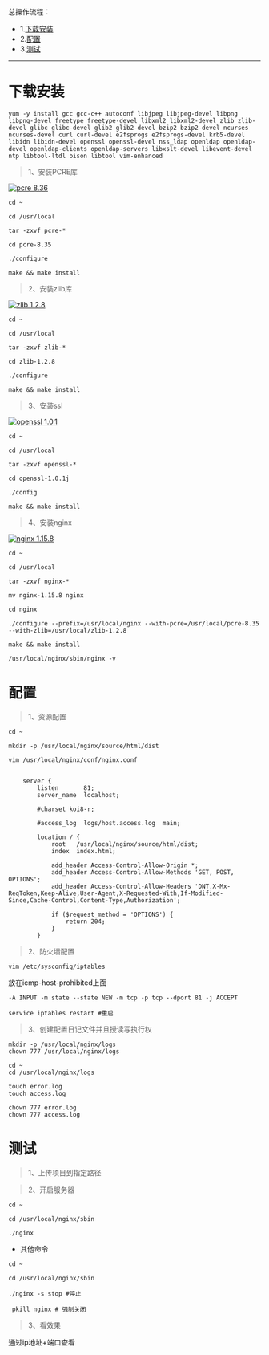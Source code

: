 总操作流程：
- 1.[下载安装](#Nginx-01)
- 2.[配置](#Nginx-02)
- 3.[测试](#Nginx-03)

***

# 下载安装

```shell
yum -y install gcc gcc-c++ autoconf libjpeg libjpeg-devel libpng libpng-devel freetype freetype-devel libxml2 libxml2-devel zlib zlib-devel glibc glibc-devel glib2 glib2-devel bzip2 bzip2-devel ncurses ncurses-devel curl curl-devel e2fsprogs e2fsprogs-devel krb5-devel libidn libidn-devel openssl openssl-devel nss_ldap openldap openldap-devel openldap-clients openldap-servers libxslt-devel libevent-devel ntp libtool-ltdl bison libtool vim-enhanced 
```

> 1、安装PCRE库

[![](https://img.shields.io/badge/pcre-8.36-green.svg "pcre 8.36")](https://pan.baidu.com/s/1JHv_Hl-8SPWbpghayqgZyw)

```shell
cd ~ 

cd /usr/local

tar -zxvf pcre-*

cd pcre-8.35

./configure

make && make install
```

> 2、安装zlib库

[![](https://img.shields.io/badge/zlib-1.2.8-green.svg "zlib 1.2.8")](https://pan.baidu.com/s/1fifNwLYSFjMmfoC2bPjuvg)

```shell
cd ~ 

cd /usr/local

tar -zxvf zlib-*

cd zlib-1.2.8

./configure

make && make install
```

> 3、安装ssl

[![](https://img.shields.io/badge/openssl-1.0.1-green.svg "openssl 1.0.1")](https://pan.baidu.com/s/1eyAJrMkJAR1kHalLc3iO_A)

```shell
cd ~ 

cd /usr/local

tar -zxvf openssl-*

cd openssl-1.0.1j

./config

make && make install
```

> 4、安装nginx

[![](https://img.shields.io/badge/nginx-1.15.8-green.svg "nginx 1.15.8")](https://pan.baidu.com/s/127WhEf1xIMF3hsrzYs9KXg)

```shell
cd ~ 

cd /usr/local

tar -zxvf nginx-*

mv nginx-1.15.8 nginx

cd nginx

./configure --prefix=/usr/local/nginx --with-pcre=/usr/local/pcre-8.35 --with-zlib=/usr/local/zlib-1.2.8

make && make install

/usr/local/nginx/sbin/nginx -v
```

# 配置

> 1、资源配置

```
cd ~ 

mkdir -p /usr/local/nginx/source/html/dist

vim /usr/local/nginx/conf/nginx.conf


```

```
    server {
        listen       81;
        server_name  localhost;

        #charset koi8-r;

        #access_log  logs/host.access.log  main;

        location / {
            root   /usr/local/nginx/source/html/dist;
            index  index.html;

            add_header Access-Control-Allow-Origin *;
            add_header Access-Control-Allow-Methods 'GET, POST, OPTIONS';
            add_header Access-Control-Allow-Headers 'DNT,X-Mx-ReqToken,Keep-Alive,User-Agent,X-Requested-With,If-Modified-Since,Cache-Control,Content-Type,Authorization';

            if ($request_method = 'OPTIONS') {
                return 204;
            }
        }
```

> 2、防火墙配置

```shell
vim /etc/sysconfig/iptables
```

放在icmp-host-prohibited上面

```shell
-A INPUT -m state --state NEW -m tcp -p tcp --dport 81 -j ACCEPT
```

```shell
service iptables restart #重启
```

>3、创建配置日记文件并且授读写执行权
```
mkdir -p /usr/local/nginx/logs
chown 777 /usr/local/nginx/logs

cd ~
cd /usr/local/nginx/logs

touch error.log
touch access.log

chown 777 error.log
chown 777 access.log

```

# 测试

> 1、上传项目到指定路径

> 2、开启服务器

```
cd ~

cd /usr/local/nginx/sbin

./nginx
```

- 其他命令
```
cd ~

cd /usr/local/nginx/sbin

./nginx -s stop #停止

 pkill nginx # 强制关闭

```

> 3、看效果

通过ip地址+端口查看
